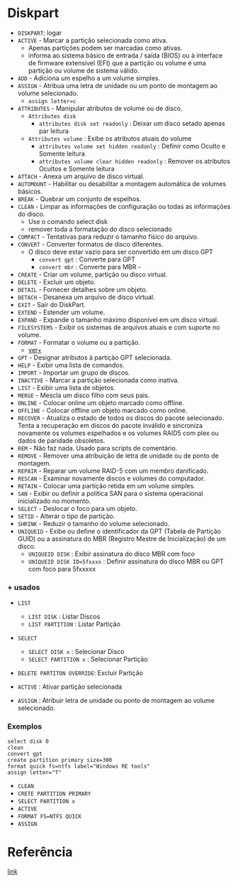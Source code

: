 # Diskpart

- `DISKPART`: logar
- `ACTIVE`      - Marcar a partição selecionada como ativa.
  - Apenas partições podem ser marcadas como ativas.
  - informa ao sistema básico de entrada / saída (BIOS) ou à interface de firmware extensível (EFI) que a partição ou volume é uma partição ou volume de sistema válido. 
- `ADD`         - Adiciona um espelho a um volume simples.
- `ASSIGN`      - Atribua uma letra de unidade ou um ponto de montagem ao volume selecionado.
  - `assign letter=c`
- `ATTRIBUTES`  - Manipular atributos de volume ou de disco.
  - `Attributes disk` 
    - `attributes disk set readonly` : Deixar um disco setado apenas par leitura
  - `Attributes volume` : Exibe os atributos atuais do volume
    - `attributes volume set hidden readonly` : Definir como Oculto e Somente leitura
    - `attributes volume clear hidden readonly` : Remover os atributos Ocultos e Somente leitura
- `ATTACH`      - Anexa um arquivo de disco virtual.
- `AUTOMOUNT`   - Habilitar ou desabilitar a montagem automática de volumes básicos.
- `BREAK`       - Quebrar um conjunto de espelhos.
- `CLEAN`       - Limpar as informações de configuração ou todas as informações do disco.
  - Use o comando select disk 
  - remover toda a formatação do disco selecionado 
- `COMPACT`     - Tentativas para reduzir o tamanho físico do arquivo.
- `CONVERT`     - Converter formatos de disco diferentes.
  - O disco deve estar vazio para ser convertido em um disco GPT
    - `convert gpt` : Converte para GPT
    - `convert mbr` : Converte para MBR    - 
- `CREATE`      - Criar um volume, partição ou disco virtual.
- `DELETE`      - Excluir um objeto.
- `DETAIL`      - Fornecer detalhes sobre um objeto.
- `DETACH`      - Desanexa um arquivo de disco virtual.
- `EXIT`        - Sair do DiskPart.
- `EXTEND`      - Estender um volume.
- `EXPAND`      - Expande o tamanho máximo disponível em um disco virtual.
- `FILESYSTEMS` - Exibir os sistemas de arquivos atuais e com suporte no volume.
- `FORMAT`      - Formatar o volume ou a partição.
  - [ver+](https://docs.microsoft.com/en-us/previous-versions/windows/it-pro/windows-server-2012-r2-and-2012/cc753770(v=ws.11))
- `GPT`         - Designar atributos à partição GPT selecionada.
- `HELP`        - Exibir uma lista de comandos.
- `IMPORT`      - Importar um grupo de discos.
- `INACTIVE`    - Marcar a partição selecionada como inativa.
- `LIST`        - Exibir uma lista de objetos.
- `MERGE`       - Mescla um disco filho com seus pais.
- `ONLINE`      - Colocar online um objeto marcado como offline.
- `OFFLINE`     - Colocar offline um objeto marcado como online.
- `RECOVER`     - Atualiza o estado de todos os discos do pacote selecionado. Tenta a recuperação em discos do pacote inválido e sincroniza novamente os volumes espelhados e os volumes RAID5 com plex ou dados de paridade obsoletos.
- `REM`         - Não faz nada. Usado para scripts de comentário.
- `REMOVE`      - Remover uma atribuição de letra de unidade ou de ponto de montagem.
- `REPAIR`      - Reparar um volume RAID-5 com um membro danificado.
- `RESCAN`      - Examinar novamente discos e volumes do computador.
- `RETAIN`      - Colocar uma partição retida em um volume simples.
- `SAN`         - Exibir ou definir a política SAN para o sistema operacional inicializado no momento.
- `SELECT`      - Deslocar o foco para um objeto.
- `SETID`       - Alterar o tipo de partição.
- `SHRINK`      - Reduzir o tamanho do volume selecionado.
- `UNIQUEID`    - Exibe ou define o identificador da GPT (Tabela de Partição GUID) ou a assinatura do MBR (Registro Mestre de Inicialização) de um disco.
  - `UNIQUEID DISK` : Exibir assinatura do disco MBR com foco
  - `UNIQUEID DISK ID=5fxxxx` : Definir assinatura do disco MBR ou GPT com foco para 5fxxxxx


### + usados
- `LIST`
  - `LIST DISK` : Listar Discos
  - `LIST PARTITION` : Listar Partição

- `SELECT`
  - `SELECT DISK x` : Selecionar Disco
  - `SELECT PARTITION x` : Selecionar Partição

- `DELETE PARTITON OVERRIDE`: Excluir Partição
- `ACTIVE` : Ativar partição selecionada
- `ASSIGN` : Atribuir letra de unidade ou ponto de montagem ao volume selecionado.


### Exemplos
~~~DOS
select disk 0
clean
convert gpt
create partition primary size=300
format quick fs=ntfs label="Windows RE tools"
assign letter="T"
~~~
- `CLEAN`
- `CRETE PARTITION PRIMARY`
- `SELECT PARTITION x`
- `ACTIVE`
- `FORMAT FS=NTFS QUICK`
- `ASSIGN`

 # Referência
 [link](https://docs.microsoft.com/en-us/previous-versions/windows/it-pro/windows-server-2012-r2-and-2012/cc730793(v=ws.11))
